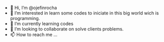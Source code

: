 - 👋 Hi, I’m @ojefinrocha
- 👀 I’m interested in learn some codes to iniciate in this big world wich is programming.
- 🌱 I’m currently learning codes
- 💞️ I’m looking to collaborate on solve clients problems.
- 📫 How to reach me ...

<!---
ojefinrocha/ojefinrocha is a ✨ special ✨ repository because its `README.md` (this file) appears on your GitHub profile.
You can click the Preview link to take a look at your changes.
--->
